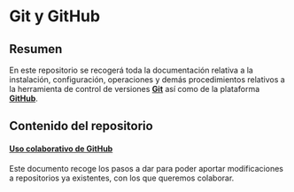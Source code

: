 # Git y GitHub

## Resumen

En este repositorio se recogerá toda la documentación relativa a la instalación, configuración, operaciones y demás procedimientos relativos a la herramienta de control de versiones **[Git](https://git-scm.com/)** así como de la plataforma **[GitHub](http://github.com)**.

## Contenido del repositorio

#### [Uso colaborativo de GitHub](/uso_colaborativo_de_github)
Este documento recoge los pasos a dar para poder aportar modificaciones a repositorios ya existentes, con los que queremos colaborar.
